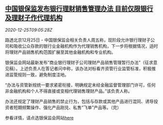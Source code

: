 <!--1608888195000-->
[中国银保监发布银行理财销售管理办法 目前仅限银行及理财子作代理机构](https://cn.reuters.com/article/china-cbirc-bank-wealth-products-1225-idCNKBS28Z0HF)
------

<div><i>2020-12-25T09:05:28Z</i></div><p>路透北京12月25日 - 中国银保监会相关负责人周五称，现阶段允许银行理财子公司和吸收公众存款的银行业金融机构作为代理销售机构，下一步将根据情况，适时将理财产品销售机构范围扩展至其他金融机构和专业机构。</p><p>银保监会网站最新发布“商业银行理财子公司理财产品销售管理暂行办法”（征求意见稿）。上述负责人在答记者问中称，该办法对标看齐资管行业监管标准，积极推进监管规则一致，避免制度洼地。</p><p>“办法与资管新规统一要求紧密衔接，明确规定未经金融监督管理部门许可，任何非金融机构和个人不得直接或变相代理销售理财产品。”该负责人称。</p><p>办法还规定了理财产品销售的禁止行为，包括与存款或其他产品进行混同、诱导投资者短期频繁操作、强化产品刚兑、私售“飞单”产品等。（完）</p><p>参看详情，请点选银保监会网站<a href="https://www.cbirc.gov.cn/cn/view/pages/ItemDetail.html?docId=952668&amp;itemId=915&amp;generaltype=0">here</a></p>
